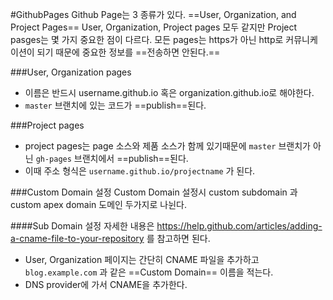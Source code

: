 #GithubPages 
Github Page는 3 종류가 있다.
==User, Organization, and Project Pages== User, Organization, Project pages 모두 같지만 Project pasges는 몇 가지 중요한 점이 다르다. 모든 pages는 https가 아닌 http로 커뮤니케이션이 되기 때문에 중요한 정보를 ==전송하면 안된다.==

###User, Organization pages
- 이름은 반드시 username.github.io 혹은 organization.github.io로 해야한다.
- `master` 브랜치에 있는 코드가 ==publish==된다.

###Project pages
- project pages는 page 소스와 제품 소스가 함께 있기때문에 `master` 브랜치가 아닌 `gh-pages` 브랜치에서 ==publish==된다.
- 이때 주소 형식은 `username.github.io/projectname` 가 된다.

###Custom Domain 설정
Custom Domain 설정시 custom subdomain 과 custom apex domain 도메인 두가지로 나뉜다. 

####Sub Domain 설정
자세한 내용은 https://help.github.com/articles/adding-a-cname-file-to-your-repository 를 참고하면 된다.
- User, Organization 페이지는 간단히 CNAME 파일을 추가하고 `blog.example.com` 과 같은 ==Custom Domain== 이름을 적는다.
- DNS provider에 가서 CNAME을 추가한다.
